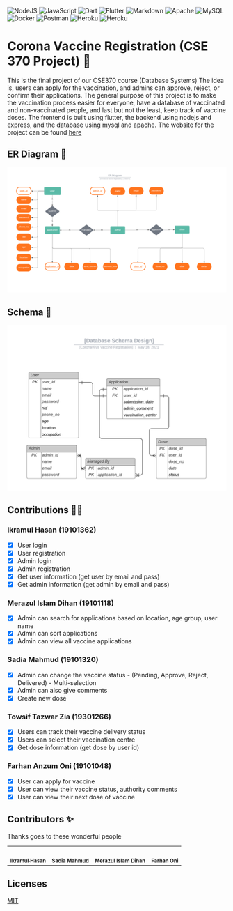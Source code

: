 <p float="left">
<img alt="NodeJS" src="https://img.shields.io/badge/node.js-%2343853D.svg?&style=for-the-badge&logo=node.js&logoColor=white"/>
<img alt="JavaScript" src="https://img.shields.io/badge/javascript-%23323330.svg?&style=for-the-badge&logo=javascript&logoColor=%23F7DF1E"/>
<img alt="Dart" src="https://img.shields.io/badge/dart-%230175C2.svg?&style=for-the-badge&logo=dart&logoColor=white"/>
<img alt="Flutter" src="https://img.shields.io/badge/Flutter-%2302569B.svg?style=for-the-badge&logo=Flutter&logoColor=white" />
<img alt="Markdown" src="https://img.shields.io/badge/markdown-%23000000.svg?&style=for-the-badge&logo=markdown&logoColor=white"/>
<img alt="Apache" src="https://img.shields.io/badge/apache-%23D42029.svg?&style=for-the-badge&logo=apache&logoColor=white"/>
<img alt="MySQL" src="https://img.shields.io/badge/mysql-%2300f.svg?&style=for-the-badge&logo=mysql&logoColor=white"/>
<img alt="Docker" src="https://img.shields.io/badge/docker-%230db7ed.svg?&style=for-the-badge&logo=docker&logoColor=white"/>
<img alt="Postman" src="https://img.shields.io/badge/Postman-FF6C37?style=for-the-badge&logo=postman&logoColor=red" />
<img alt="Heroku" src="https://img.shields.io/badge/heroku-%23430098.svg?&style=for-the-badge&logo=heroku&logoColor=white"/>
<img alt="Heroku" src="https://img.shields.io/github/license/Ileriayo/markdown-badges?style=for-the-badge"/>
</p>

# Corona Vaccine Registration (CSE 370 Project) 💉

This is the final project of our CSE370 course (Database Systems) The idea is, users can apply for the vaccination, and admins can approve, reject, or confirm their applications. The general purpose of this project is to make the vaccination process easier for everyone, have a database of vaccinated and non-vaccinated people, and last but not the least, keep track of vaccine doses. The frontend is built using flutter, the backend using nodejs and express, and the database using mysql and apache. The website for the project can be found [here](https://covidvaccineregistration.web.app/)

## ER Diagram 🔗

<img src="documentation/images/er.png" alt="drawing"/>

## Schema 📑

<img src="documentation/images/schema.png" alt="drawing"/>

## Contributions 🐱‍🏍

### Ikramul Hasan (19101362)

- [x] User login
- [x] User registration
- [x] Admin login
- [x] Admin registration
- [x] Get user information (get user by email and pass)
- [x] Get admin information (get admin by email and pass)

### Merazul Islam Dihan (19101118)

- [x] Admin can search for applications based on location, age group, user name
- [x] Admin can sort applications
- [x] Admin can view all vaccine applications

### Sadia Mahmud (19101320)

- [x] Admin can change the vaccine status - (Pending, Approve, Reject, Delivered) - Multi-selection
- [x] Admin can also give comments
- [x] Create new dose

### Towsif Tazwar Zia (19301266)

- [x] Users can track their vaccine delivery status
- [x] Users can select their vaccination centre
- [x] Get dose information (get dose by user id)

### Farhan Anzum Oni (19101048)

- [x] User can apply for vaccine
- [x] User can view their vaccine status, authority comments
- [x] User can view their next dose of vaccine

## Contributors ✨

Thanks goes to these wonderful people

<table>
  <tr>
    <td align="center"><a href="https://ikramhasan-portfolio.web.app/"><img src="https://avatars.githubusercontent.com/u/61601841?s=400&u=29e4cf17536ff7ffc7240bf9858eb6501a609a2d&v=4" width="100px;" alt=""/>
    <br />
    <sub><b>Ikramul Hasan</b></sub></a>
    </td>
    <td align="center"><img src="https://avatars.githubusercontent.com/u/81776953?v=4" width="100px;" alt=""/>
    <br />
    <sub><b>Sadia Mahmud</b></sub></a>
    </td>
    <td align="center"><img src="https://avatars.githubusercontent.com/u/49611949?v=4" width="100px;" alt=""/>
    <br />
    <sub><b>Merazul Islam Dihan</b></sub></a>
    </td>
    <td align="center"><img src="https://avatars.githubusercontent.com/u/73407578?v=4" width="100px;" alt=""/>
    <br />
    <sub><b>Farhan Oni</b></sub></a>
    </td>
  </tr>
</table>

## Licenses

[MIT](LICENSE)
